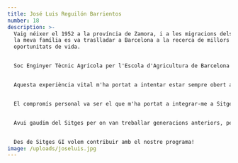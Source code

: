 ```yaml
---
title: José Luis Reguilón Barrientos
number: 18
description: >-
  Vaig néixer el 1952 a la província de Zamora, i a les migracions dels anys 60
  la meva família es va traslladar a Barcelona a la recerca de millors
  oportunitats de vida.


  Soc Enginyer Tècnic Agrícola per l'Escola d'Agricultura de Barcelona (UPC) i durant l'etapa laboral he desenvolupat la meva activitat en la protecció de cultius en diferents àrees, variant algunes vegades de residència fins a recalar definitivament a Sitges el 2019.


  Aquesta experiència vital m'ha portat a intentar estar sempre obert a les diferents sensibilitats amb què m'he trobat, i a participar en la manera com sigui possible dels fets específics de cada lloc. I a Sitges no seria menys, sobretot quan es va tractar una elecció lliure, encara que els dos anys llargs de pandèmia no ho va posar gaire fàcil.


  El compromís personal va ser el que m'ha portat a integrar-me a Sitges GI com la millor alternativa local per canalitzar les meves inquietuds, en tractar-se d'un equip transversal en moltes facetes dels seus participants, però direccional per aconseguir els seus objectius. I pensant que potser el fet de ser un "nouvingut" pugui aportar nous matisos al plantejament i resolució de problemes pensant en una població cada cop més diversa, però sense perdre mai de vista els valors que l'ha posicionat com a referent en molts aspectes.


  Avui gaudim del Sitges per on van treballar generacions anteriors, però no ens podem mantenir aquí. El futur es construeix marcant objectius estratègics realistes a mitjà i llarg termini, i dissenyant i aplicant a curt termini les accions que ens permetran assolir-los. La informació i la intercomunicació amb el veïnat i lesentitats són clau en aquest procés.


  Des de Sitges GI volem contribuir amb el nostre programa!
image: /uploads/joseluis.jpg
---
```

